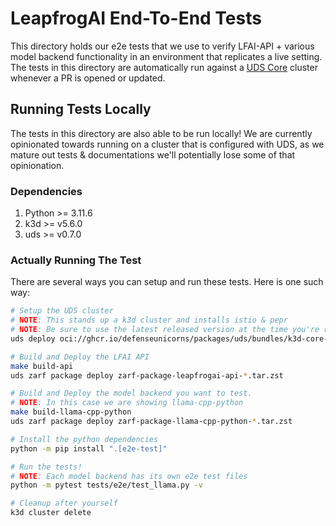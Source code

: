 # LeapfrogAI End-To-End Tests

This directory holds our e2e tests that we use to verify LFAI-API + various model backend functionality in an environment that replicates a live setting. The tests in this directory are automatically run against a [UDS Core](https://github.com/defenseunicorns/uds-core) cluster whenever a PR is opened or updated.


## Running Tests Locally
The tests in this directory are also able to be run locally! We are currently opinionated towards running on a cluster that is configured with UDS, as we mature out tests & documentations we'll potentially lose some of that opinionation.


### Dependencies
1. Python >= 3.11.6
2. k3d >= v5.6.0
3. uds >= v0.7.0


### Actually Running The Test
There are several ways you can setup and run these tests. Here is one such way:

```bash
# Setup the UDS cluster
# NOTE: This stands up a k3d cluster and installs istio & pepr
# NOTE: Be sure to use the latest released version at the time you're reading this!
uds deploy oci://ghcr.io/defenseunicorns/packages/uds/bundles/k3d-core-slim-dev:0.18.0 --confirm

# Build and Deploy the LFAI API
make build-api
uds zarf package deploy zarf-package-leapfrogai-api-*.tar.zst

# Build and Deploy the model backend you want to test.
# NOTE: In this case we are showing llama-cpp-python
make build-llama-cpp-python
uds zarf package deploy zarf-package-llama-cpp-python-*.tar.zst

# Install the python dependencies
python -m pip install ".[e2e-test]"

# Run the tests!
# NOTE: Each model backend has its own e2e test files
python -m pytest tests/e2e/test_llama.py -v

# Cleanup after yourself
k3d cluster delete
```
